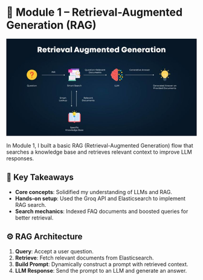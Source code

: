 # 🧠 Module 1 – Retrieval-Augmented Generation (RAG)

![Module 1 Overview](images/module1.jpeg)

In Module 1, I built a basic RAG (Retrieval-Augmented Generation) flow that searches a knowledge base and retrieves relevant context to improve LLM responses.

## 🔑 Key Takeaways

- **Core concepts**: Solidified my understanding of LLMs and RAG.
- **Hands-on setup**: Used the Groq API and Elasticsearch to implement RAG search.
- **Search mechanics**: Indexed FAQ documents and boosted queries for better retrieval.

## ⚙️ RAG Architecture

1. **Query**: Accept a user question.
2. **Retrieve**: Fetch relevant documents from Elasticsearch.
3. **Build Prompt**: Dynamically construct a prompt with retrieved context.
4. **LLM Response**: Send the prompt to an LLM and generate an answer.
